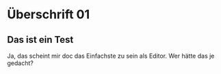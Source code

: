 # Überschrift 01
## Das ist ein Test
Ja, das scheint mir doc das Einfachste zu sein als Editor. Wer hätte das je gedacht?